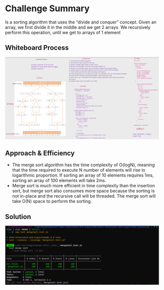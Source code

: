 # Challenge Summary
> 
 Is a sorting algorithm that uses the “divide and conquer” concept. Given an array, we first divide it in the middle and we get 2 arrays. We recursively perform this operation, until we get to arrays of 1 element

## Whiteboard Process
![whiteboard](./images/whiteboard.PNG)

## Approach & Efficiency
* The merge sort algorithm has the time complexity of O(logN), meaning that the time required to execute N number of elements will rise in logarithmic proportion. If sorting an array of 10 elements requires 1ms, sorting an array of 100 elements will take 2ms.
* Merge sort is much more efficient in time complexity than the insertion sort, but merge sort also consumes more space because the sorting is not in-place and the recursive call will be threaded. The merge sort will take O(N) space to perform the sorting.

## Solution

![test](./test.PNG)